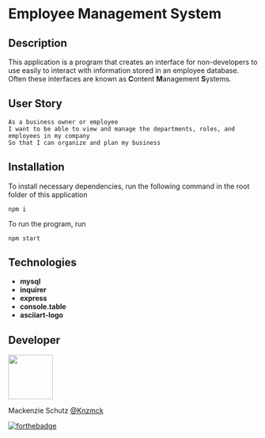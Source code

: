 # Employee Management System  

## Description

This application is a program that creates an interface for non-developers to use easily to interact with information stored in an employee database. Often these interfaces are known as **C**ontent **M**anagement **S**ystems.

## User Story

```
As a business owner or employee
I want to be able to view and manage the departments, roles, and employees in my company
So that I can organize and plan my business
```

## Installation  

To install necessary dependencies, run the following command in the root folder of this application

```
npm i
```

To run the program, run

```
npm start
```

## Technologies

- **mysql**
- **inquirer**
- **express**
- **console.table**
- **asciiart-logo**  


## Developer  

   <img src="https://avatars.githubusercontent.com/Knzmck" height="90" width="90">   
 
   Mackenzie Schutz <a href="https://github.com/knzmck" target="_blank">@Knzmck</a>   



[![forthebadge](https://forthebadge.com/images/badges/built-with-love.svg)](https://forthebadge.com)
